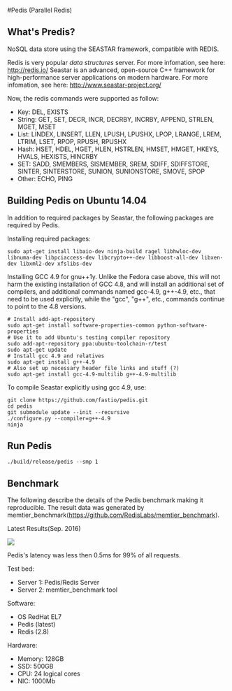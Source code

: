 #Pedis (Parallel Redis)

## What's Predis?

NoSQL data store using the SEASTAR framework, compatible with REDIS.

Redis is very popular *data structures* server. For more infomation, see here: http://redis.io/
Seastar is an advanced, open-source C++ framework for high-performance server applications on modern hardware.
For more infomation, see here: http://www.seastar-project.org/


Now, the redis commands were supported as follow:
  * Key: DEL, EXISTS
  * String: GET, SET, DECR, INCR, DECRBY, INCRBY, APPEND, STRLEN, MGET, MSET
  * List: LINDEX, LINSERT, LLEN, LPUSH, LPUSHX, LPOP, LRANGE, LREM, LTRIM, LSET, RPOP, RPUSH, RPUSHX
  * Hash: HSET, HDEL, HGET, HLEN, HSTRLEN, HMSET, HMGET, HKEYS, HVALS, HEXISTS, HINCRBY
  * SET: SADD, SMEMBERS, SISMEMBER, SREM, SDIFF, SDIFFSTORE, SINTER, SINTERSTORE, SUNION, SUNIONSTORE, SMOVE, SPOP
  * Other: ECHO, PING

## Building Pedis on Ubuntu 14.04

In addition to required packages by Seastar, the following packages are required by Pedis.

Installing required packages:
```
sudo apt-get install libaio-dev ninja-build ragel libhwloc-dev libnuma-dev libpciaccess-dev libcrypto++-dev libboost-all-dev libxen-dev libxml2-dev xfslibs-dev
```

Installing GCC 4.9 for gnu++1y. Unlike the Fedora case above, this will
not harm the existing installation of GCC 4.8, and will install an
additional set of compilers, and additional commands named gcc-4.9,
g++-4.9, etc., that need to be used explicitly, while the "gcc", "g++",
etc., commands continue to point to the 4.8 versions.

```
# Install add-apt-repository
sudo apt-get install software-properties-common python-software-properties
# Use it to add Ubuntu's testing compiler repository
sudo add-apt-repository ppa:ubuntu-toolchain-r/test
sudo apt-get update
# Install gcc 4.9 and relatives
sudo apt-get install g++-4.9
# Also set up necessary header file links and stuff (?)
sudo apt-get install gcc-4.9-multilib g++-4.9-multilib
```

To compile Seastar explicitly using gcc 4.9, use:
```
git clone https://github.com/fastio/pedis.git
cd pedis
git submodule update --init --recursive
./configure.py --compiler=g++-4.9
ninja 
```


## Run Pedis 

```
./build/release/pedis --smp 1

```

## Benchmark

The following describe the details of the Pedis benchmark making it reproducible.
The result data was generated by memtier_benchmark(https://github.com/RedisLabs/memtier_benchmark).

Latest Results(Sep. 2016)

![](https://github.com/fastio/pedis/blob/master/docs/benchmark.png)

Pedis's latency was less then 0.5ms for 99% of all requests.

Test bed:

* Server 1: Pedis/Redis Server
* Server 2: memtier_benchmark tool

Software:

* OS RedHat EL7
* Pedis (latest)
* Redis (2.8)

Hardware:

* Memory: 128GB
* SSD: 500GB
* CPU: 24 logical cores 
* NIC: 1000Mb 
